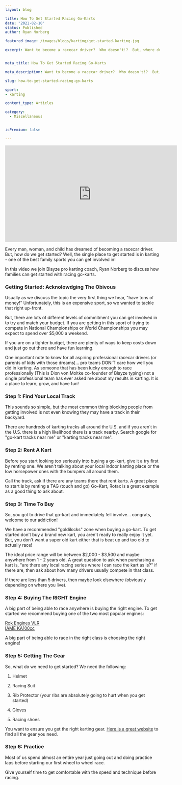 ```yaml
---
layout: blog

title: How To Get Started Racing Go-Karts 
date: "2021-02-10"
status: Published
author: Ryan Norberg

featured_image: /images/blogs/karting/get-started-karting.jpg

excerpt: Want to become a racecar driver?  Who doesn't!?  But, where do we start?  The single best place to get started racing is in go-karts.  Here we introduce you how to get started with racing go-karts.


meta_title: How To Get Started Racing Go-Karts 

meta_description: Want to become a racecar driver?  Who doesn't!?  But, where do we start?  The single best place to get started racing is in go-karts.  Here we introduce you how to get started with racing go-karts.

slug: how-to-get-started-racing-go-karts

sport:
- karting

content_type: Articles

category:
  - Miscellaneous 


isPremium: false

---
```


<iframe title="Blog iFrame" width="560" height="315" src="https://www.youtube.com/embed/d-hF9y08odI" frameborder="0" allow="accelerometer; autoplay; clipboard-write; encrypted-media; gyroscope; picture-in-picture" allowfullscreen></iframe>

Every man, woman, and child has dreamed of becoming a racecar driver.  But, how do we get started?  Well, the single place to get started is in karting - one of the best family sports you can get involved in!


In this video we join Blayze pro karting coach, Ryan Norberg to discuss how families can get started with racing go-karts.

### Getting Started: Acknolowdging The Obivous

Usually as we discuss the topic the very first thing we hear, "have tons of money!"  Unfortunately, this is an expensive sport, so we wanted to tackle that right up-front.


But, there are lots of different levels of commitment you can get involved in to try and match your budget.  If you are getting in this sport of trying to compete in National Championships or World Championships you may expect to spend over $5,000 a weekend.

If you are on a tighter budget, there are plenty of ways to keep costs down and just go out there and have fun learning.  



One important note to know for all aspiring professional racecar drivers (or parents of kids with those dreams)... pro teams DON'T care how well you did in karting.  As someone that has been lucky enough to race professionally (This is Dion von Moltke co-founder of Blayze typing) not a single professional team has ever asked me about my results in karting.  It is a place to learn, grow, and have fun!



### Step 1:  Find Your Local Track

This sounds so simple, but the most common thing blocking people from getting involved is not even knowing they may have a track in their backyard.

There are hundreds of karting tracks all around the U.S. and if you aren't in the U.S. there is a high likelihood there is a track nearby.  Search google for "go-kart tracks near me" or "karting tracks near me".



### Step 2: Rent A Kart

Before you start looking too seriously into buying a go-kart, give it a try first by renting one.  We aren't talking about your local indoor karting place or the low horsepower ones with the bumpers all around them.

Call the track, ask if there are any teams there that rent karts.  A great place to start is by renting a TAG (touch and go) Go-Kart, Rotax is a great example as a good thing to ask about.



### Step 3: Time To Buy

So, you got to drive that go-kart and immediately fell involve... congrats, welcome to our addiction!

We have a recommended "goldilocks" zone when buying a go-kart.  To get started don't buy a brand new kart, you aren't ready to really enjoy it yet.  But, you don't want a super old kart either that is beat up and too old to actually race!

The ideal price range will be between $2,000 - $3,500 and maybe anywhere from 1 - 2 years old.  A great question to ask when purchasing a kart is, "are there any local racing series where I can race the kart as is?"  if there are, then ask about how many drivers usually compete in that class. 

If there are less than 5 drivers, then maybe look elsewhere (obviously depending on where you live).



### Step 4: Buying The RIGHT Engine

A big part of being able to race anywhere is buying the right engine.  To get started we recommend buying one of the two most popular engines:

[Rok Engines VLR](https://rokcupusa.com/rules/rok-cup-engines/vlr/)
<br />
[IAME KA100cc](https://cometkartsales.com/IAME-KA100-100cc-Stock-Engine-Kit.html)

A big part of being able to race in the right class is choosing the right engine!



### Step 5: Getting The Gear

So, what do we need to get started?  We need the following:

1) Helmet

2) Racing Suit

3) Rib Protector (your ribs are absolutely going to hurt when you get started)

4) Gloves

5) Racing shoes

You want to ensure you get the right karting gear.  [Here is a great website](https://www.saferacer.com/collections/karting) to find all the gear you need.

 

### Step 6: Practice

Most of us spend almost an entire year just going out and doing practice laps before starting our first wheel to wheel race.


Give yourself time to get comfortable with the speed and technique before racing.

